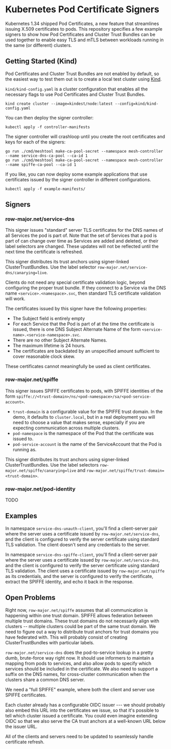 # Kubernetes Pod Certificate Signers

Kubernetes 1.34 shipped Pod Certificates, a new feature that streamlines issuing
X.509 certificates to pods.  This repository specifies a few example signers to
show how Pod Certificates and Cluster Trust Bundles can be used together to
enable easy TLS and mTLS between workloads running in the same (or different)
clusters.

## Getting Started (Kind)

Pod Certificates and Cluster Trust Bundles are not enabled by default, so the
easiest way to test them out is to create a local test cluster using
[Kind](https://kind.sigs.k8s.io/).

`kind/kind-config.yaml` is a cluster configuration that enables all the necessary flags to use Pod Certificates and Cluster Trust Bundles.
```
kind create cluster --image=kindest/node:latest --config=kind/kind-config.yaml
```

You can then deploy the signer controller:
```
kubectl apply -f controller-manifests
```

The signer controller will crashloop until you create the root certificates and
keys for each of the signers:
```
go run ./cmd/meshtool make-ca-pool-secret --namespace mesh-controller --name service-dns-ca-pool --ca-id 1
go run ./cmd/meshtool make-ca-pool-secret --namespace mesh-controller --name spiffe-ca-pool --ca-id 1
```

If you like, you can now deploy some example applications that use certificates
issued by the signer controller in different configurations.
```
kubectl apply -f example-manifests/
```

## Signers

### row-major.net/service-dns

This signer issues "standard" server TLS certificates for the DNS names of all
Services the pod is part of.  Note that the set of Services that a pod is part
of can change over time as Services are added and deleted, or their label
selectors are changed.  These updates will not be reflected until the next time
the certificate is refreshed.

This signer distributes its trust anchors using signer-linked
ClusterTrustBundles.  Use the label selector
`row-major.net/service-dns/canarying=live`.

Clients do not need any special certificate validation logic, beyond configuring
the proper trust bundle.  If they connect to a Service via the DNS name
`<service>.<namespace>.svc`, then standard TLS certificate validation will work.

The certificates issued by this signer have the following properties:
* The Subject field is entirely empty
* For each Service that the Pod is part of at the time the certificate is
  issued, there is one DNS Subject Alternate Name of the form
  `<service-name>.<service-namespace>.svc`.
* There are no other Subject Alternate Names.
* The maximum lifetime is 24 hours.
* The certificates are backdated by an unspecified amount sufficient to cover
  reasonable clock skew.

These certificates cannot meaningfully be used as client certificates.

### row-major.net/spiffe

This signer issues SPIFFE certificates to pods, with SPIFFE identities of the form `spiffe://<trust-domain>/ns/<pod-namespace>/sa/<pod-service-account>`.
* `trust-domain` is a configurable value for the SPIFFE trust domain.  In the
  demo, it defaults to `cluster.local`, but in a real deployment you will need
  to choose a value that makes sense, especially if you are expecting
  communication across multiple clusters.
* `pod-namespace` is the namespace of the Pod that the certificate was issued to.
* `pod-service-account` is the name of the ServiceAccount that the Pod is running as.

This signer distributes its trust anchors using signer-linked
ClusterTrustBundles.  Use the label selectors
`row-major.net/spiffe/canarying=live` and
`row-major.net/spiffe/trust-domain=<trust-domain>`.

### row-major.net/pod-identity

TODO

## Examples

In namespace `service-dns-unauth-client`, you'll find a client-server pair where
the server uses a certificate issued by `row-major.net/service-dns`,
and the client is configured to verify the server certificate using standard TLS
validation.  The client doesn't send any credentials to the server.

In namespace `service-dns-spiffe-client`, you'll find a client-server pair where
the server uses a certificate issued by `row-major.net/service-dns`,
and the client is configured to verify the server certificate using standard TLS
validation.  The client uses a certificate issued by
`row-major.net/spiffe` as its credentials, and the server is configured
to verify the certificate, extract the SPIFFE identity, and echo it back in the
response.

## Open Problems

Right now, `row-major.net/spiffe` assumes that all communication is
happening within one trust domain.  SPIFFE allows federation between multiple
trust domains.  These trust domains do not necessarily align with clusters --
multiple clusters could be part of the same trust domain.  We need to figure out
a way to distribute trust anchors for trust domains you have federated with.
This will probably consist of creating ClusterTrustBundles with particular
labels.

`row-major.net/service-dns` does the pod-to-service lookup in a pretty
dumb, brute-force way right now.  It should use informers to maintain a mapping
from pods to services, and also allow pods to specify which services should be
included in the certificate.  We also need to support a suffix on the DNS names,
for cross-cluster communication when the clusters share a common DNS server.

We need a "full SPIFFE" example, where both the client and server use SPIFFE
certificates.

Each cluster already has a configurable OIDC issuer --- we should probably also
embed this URL into the certificates we issue, so that it's possible to tell
which cluster issued a certificate.  You could even imagine extending OIDC so
that we also serve the CA trust anchors at a well-known URL below the issuer
URL.

All of the clients and servers need to be updated to seamlessly handle
certificate refresh.

